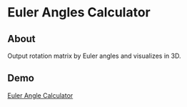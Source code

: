 # Euler Angles Calculator

## About

Output rotation matrix by Euler angles and visualizes in 3D.

## Demo

[Euler Angle Calculator](https://pystyle.info/apps/euler-angles-calculator/)
